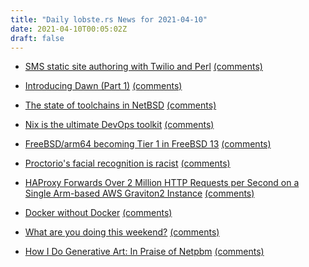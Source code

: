 ```yaml
---
title: "Daily lobste.rs News for 2021-04-10"
date: 2021-04-10T00:05:02Z
draft: false
---
```






- [SMS static site authoring with Twilio and Perl](https://phasedust.com/sms-static-site-authoring-with-twilio-and-perl.html)
  [(comments)](https://lobste.rs/s/zyffpm/sms_static_site_authoring_with_twilio)



- [Introducing Dawn (Part 1)](https://www.dawn-lang.org/posts/introducing-dawn-(part-1)/)
  [(comments)](https://lobste.rs/s/rqc2sj/introducing_dawn_part_1)



- [The state of toolchains in NetBSD](https://www.cambus.net/the-state-of-toolchains-in-netbsd/)
  [(comments)](https://lobste.rs/s/un3rop/state_toolchains_netbsd)



- [Nix is the ultimate DevOps toolkit](https://tech.channable.com/posts/2021-04-09-nix-is-the-ultimate-devops-toolkit.html)
  [(comments)](https://lobste.rs/s/5gbbp2/nix_is_ultimate_devops_toolkit)



- [FreeBSD/arm64 becoming Tier 1 in FreeBSD 13](https://lists.freebsd.org/pipermail/freebsd-arm/2021-April/023602.html)
  [(comments)](https://lobste.rs/s/rebkb1/freebsd_arm64_becoming_tier_1_freebsd_13)



- [Proctorio's facial recognition is racist](https://proctor.ninja/proctorios-facial-recognition-is-racist)
  [(comments)](https://lobste.rs/s/xbejbe/proctorio_s_facial_recognition_is_racist)



- [HAProxy Forwards Over 2 Million HTTP Requests per Second on a Single Arm-based AWS Graviton2 Instance](https://www.haproxy.com/blog/haproxy-forwards-over-2-million-http-requests-per-second-on-a-single-aws-arm-instance/)
  [(comments)](https://lobste.rs/s/qj2yoj/haproxy_forwards_over_2_million_http)



- [Docker without Docker](https://fly.io/blog/docker-without-docker/)
  [(comments)](https://lobste.rs/s/cwxcbl/docker_without_docker)



- [What are you doing this weekend?]()
  [(comments)](https://lobste.rs/s/kxmf99/what_are_you_doing_this_weekend)



- [How I Do Generative Art: In Praise of Netpbm](https://journal.infinitenegativeutility.com/how-i-do-generative-art-in-praise-of-netpbm)
  [(comments)](https://lobste.rs/s/d8tbot/how_i_do_generative_art_praise_netpbm)


